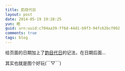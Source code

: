 ```yaml
---
title: 韵目代日
layout: post
date: 2014-05-19 19:28:25
yun: 皓
guid: urn:uuid:c704aa39-ff6d-44d1-b9f3-94fc62bcf092
comments: true
tags: blog
---
```


给页面的日期加上了[韵目代日](http://zh.wikipedia.org/wiki/%E9%9F%B5%E7%9B%AE%E4%BB%A3%E6%97%A5)的记法，在日期后面…

其实也就是图个好玩(￣▽￣)
